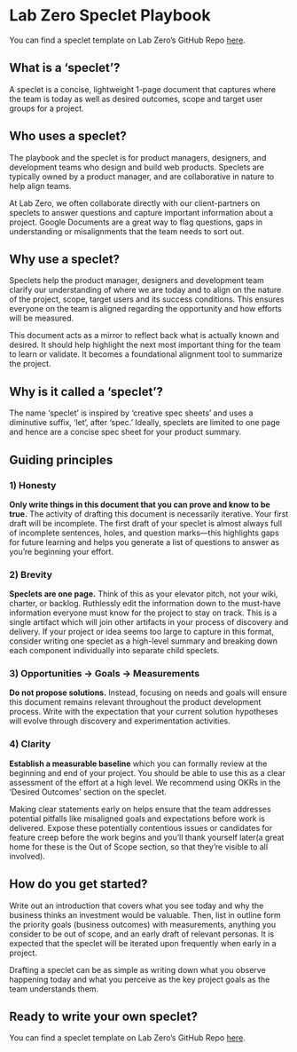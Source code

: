 # Lab Zero Speclet Playbook

You can find a speclet template on Lab Zero’s GitHub Repo [here](https://github.com/labzero/guides/blob/master/speclet_template.md).

## What is a ‘speclet’?

A speclet is a concise, lightweight 1-page document that captures where the team is today as well as desired outcomes, scope and target user groups for a project. 

## Who uses a speclet? 

The playbook and the speclet is for product managers, designers, and development teams who design and build web products. Speclets are typically owned by a product manager, and are collaborative in nature to help align teams.

At Lab Zero, we often collaborate directly with our client-partners on speclets to answer questions and capture important information about a project. Google Documents are a great way to flag questions, gaps in understanding or misalignments that the team needs to sort out. 

## Why use a speclet? 

Speclets help the product manager, designers and development team clarify our understanding of where we are today and to align on the nature of the project, scope, target users and its success conditions. This ensures everyone on the team is aligned regarding the opportunity and how efforts will be measured.  

This document acts as a mirror to reflect back what is actually known and desired. It should help highlight the next most important thing for the team to learn or validate. It becomes a foundational alignment tool to summarize the project.

## Why is it called a ‘speclet’?

The name ‘speclet’ is inspired by ‘creative spec sheets’ and uses a diminutive suffix, ‘let’, after ‘spec.’ Ideally, speclets are limited to one page and hence are a concise spec sheet for your product summary.     

## Guiding principles

### 1) Honesty

**Only write things in this document that you can prove and know to be true.** The activity of drafting this document is necessarily iterative. Your first draft will be incomplete. The first draft of your speclet is almost always full of incomplete sentences, holes, and question marks—this highlights gaps for future learning and helps you generate a list of questions to answer as you’re beginning your effort.

### 2) Brevity

**Speclets are one page.** Think of this as your elevator pitch, not your wiki, charter, or backlog. Ruthlessly edit the information down to the must-have information everyone must know for the project to stay on track. This is a single artifact which will join other artifacts in your process of discovery and delivery. If your project or idea seems too large to capture in this format, consider writing one speclet as a high-level summary and breaking down each component individually into separate child speclets.

### 3) Opportunities → Goals → Measurements

**Do not propose solutions.** Instead, focusing on needs and goals will ensure this document remains relevant throughout the product development process. Write with the expectation that your current solution hypotheses will evolve through discovery and experimentation activities.

### 4) Clarity

**Establish a measurable baseline** which you can formally review at the beginning and end of your project. You should be able to use this as a clear assessment of the effort at a high level. We recommend using OKRs in the ‘Desired Outcomes’ section on the speclet.

Making clear statements early on helps ensure that the team addresses potential pitfalls like misaligned goals and expectations before work is delivered. Expose these potentially contentious issues or candidates for feature creep before the work begins and you’ll thank yourself later(a great home for these is the Out of Scope section, so that they’re visible to all involved).

## How do you get started? 

Write out an introduction that covers what you see today and why the business thinks an investment would be valuable. Then, list in outline form the priority goals (business outcomes) with measurements, anything you consider to be out of scope, and an early draft of relevant personas. It is expected that the speclet will be iterated upon frequently when early in a project.

Drafting a speclet can be as simple as writing down what you observe happening today and what you perceive as the key project goals as the team understands them.  

## Ready to write your own speclet? 

You can find a speclet template on Lab Zero’s GitHub Repo [here](https://github.com/labzero/guides/blob/master/speclet_template.md).
